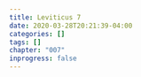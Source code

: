 ```yaml
---
title: Leviticus 7
date: 2020-03-28T20:21:39-04:00
categories: []
tags: []
chapter: "007"
inprogress: false
---
```


